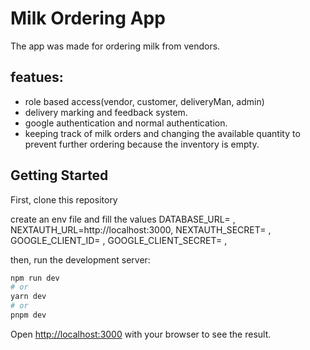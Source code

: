 # Milk Ordering App

The app was made for ordering milk from vendors.
## featues:
  - role based access(vendor, customer, deliveryMan, admin)
  - delivery marking and feedback system.
  - google authentication and normal authentication.
  - keeping track of milk orders and changing the available quantity to prevent further ordering because the inventory is empty.


## Getting Started
First, clone this repository

create an env file and fill the values
DATABASE_URL= <key>,
NEXTAUTH_URL=http://localhost:3000,
NEXTAUTH_SECRET= <key>,
GOOGLE_CLIENT_ID= <key>,
GOOGLE_CLIENT_SECRET= <key>,

then, run the development server:
```bash
npm run dev
# or
yarn dev
# or
pnpm dev
```

Open [http://localhost:3000](http://localhost:3000) with your browser to see the result.


